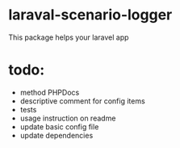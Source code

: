 # laraval-scenario-logger
This package helps your laravel app


# todo:

- method PHPDocs
- descriptive comment for config items
- tests
- usage instruction on readme
- update basic config file
- update dependencies

